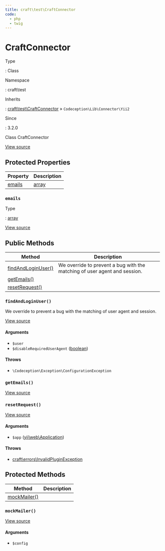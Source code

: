 ```yaml
---
title: craft\test\CraftConnector
code:
  - php
  - twig
---
```


# CraftConnector

Type

:   Class

Namespace

:   craft\test

Inherits

:   [craft\test\CraftConnector](craft-test-craftconnector.md) &raquo;
`Codeception\Lib\Connector\Yii2`

Since

:   3.2.0



Class CraftConnector





[View source](https://github.com/craftcms/cms/blob/master/src/test/CraftConnector.php)




## Protected Properties

| Property                                      | Description
| --------------------------------------------- | --------------------------------------------
| [emails](craft-test-craftconnector.md#emails) | [array](http://php.net/language.types.array)

### `emails`



Type

:   [array](http://php.net/language.types.array)







[View source](https://github.com/craftcms/cms/blob/master/src/test/CraftConnector.php#L32)





## Public Methods

| Method                                                                     | Description
| -------------------------------------------------------------------------- | -------------------------------------------------------------------------
| [findAndLoginUser()](craft-test-craftconnector.md#method-findandloginuser) | We override to prevent a bug with the matching of user agent and session.
| [getEmails()](craft-test-craftconnector.md#method-getemails)               |
| [resetRequest()](craft-test-craftconnector.md#method-resetrequest)         |

### `findAndLoginUser()`





We override to prevent a bug with the matching of user agent and session.




[View source](https://github.com/craftcms/cms/blob/master/src/test/CraftConnector.php#L49-L61)


#### Arguments

- `$user`
- `$disableRequiredUserAgent` ([boolean](http://php.net/language.types.boolean))


#### Throws

- `\Codeception\Exception\ConfigurationException`


### `getEmails()`










[View source](https://github.com/craftcms/cms/blob/master/src/test/CraftConnector.php#L37-L40)






### `resetRequest()`










[View source](https://github.com/craftcms/cms/blob/master/src/test/CraftConnector.php#L82-L113)


#### Arguments

- `$app` ([yii\web\Application](https://www.yiiframework.com/doc/api/2.0/yii-web-application))


#### Throws

- [craft\errors\InvalidPluginException](craft-errors-invalidpluginexception.md)




## Protected Methods

| Method                                                         | Description
| -------------------------------------------------------------- | -----------
| [mockMailer()](craft-test-craftconnector.md#method-mockmailer) |

### `mockMailer()`










[View source](https://github.com/craftcms/cms/blob/master/src/test/CraftConnector.php#L66-L76)


#### Arguments

- `$config`










